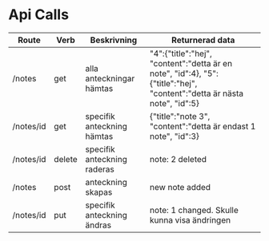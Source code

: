 # Api Calls

|Route|Verb|Beskrivning|Returnerad data|
|---|---|---|---|
|/notes|get|alla anteckningar hämtas|"4":{"title":"hej", "content":"detta är en note", "id":4}, "5":{"title":"hej", "content":"detta är nästa note", "id":5}|
|/notes/id|get|specifik anteckning hämtas|{"title":"note 3", "content":"detta är endast 1 note", "id":3}|
|/notes/id|delete|specifik anteckning raderas|note: 2 deleted|
|/notes|post|anteckning skapas|new note added|
|/notes/id|put|specifik anteckning ändras|note: 1 changed. Skulle kunna visa ändringen|
